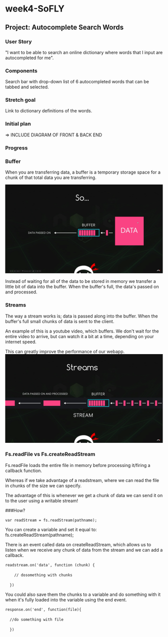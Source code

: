 # week4-SoFLY

## Project: Autocomplete Search Words

### User Story

"I want to be able to search an online dictionary where words that I input are autocompleted for me".

### Components

Search bar with drop-down list of 6 autocompleted words that can be tabbed and selected.

### Stretch goal

Link to dictionary definitions of the words.

### Initial plan

=> INCLUDE DIAGRAM OF FRONT & BACK END

### Progress

### Buffer
When you are transferring data, a buffer is a temporary storage space for a chunk of that total data you are transferring.

![Buffer](./public/assets/Screenshot_20170316_082324.png)

Instead of waiting for all of the data to be stored in memory we transfer a little bit of data into the buffer. When the buffer's full, the data's passed on and processed.

### Streams

The way a stream works is; data is passed along into the buffer. When the buffer's full small chunks of data is sent to the client.

An example of this is a youtube video, which buffers. We don't wait for the entire video to arrive, but can watch it a bit at a time, depending on your internet speed.

This can greatly improve the performance of our webapp.
![Streams](./public/assets/Screenshot_20170316_082722.png)

### Fs.readFile vs Fs.createReadStream
Fs.readFile loads the entire file in memory before processing it/firing a callback function.

Whereas if we take advantage of a readstream, where we can read the file in chunks of the size we can specify.

The advantage of this is whenever we get a chunk of data we can send it on to the user using a writable stream!

###How?
```
var readStream = fs.readStream(pathname);

```
You can create a variable and set it equal to: fs.createReadStream(pathname);

There is an event called data on createReadStream, which allows us to listen when we receive any chunk of data from the stream and we can add a callback.

```
readstream.on('data', function (chunk) {

    // dosomething with chunks

  })
```

You could also save them the chunks to a variable and do something with it when it's fully loaded into the variable using the end event.

```
response.on('end', function(file){

  //do something with file

  })

  ```

  
